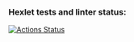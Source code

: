 ### Hexlet tests and linter status:
[![Actions Status](https://github.com/alextula26/layout-designer-project-lvl1/workflows/hexlet-check/badge.svg)](https://github.com/alextula26/layout-designer-project-lvl1/actions)